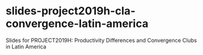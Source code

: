 # slides-project2019h-cla-convergence-latin-america
Slides for PROJECT2019H: Productivity Differences and Convergence Clubs in Latin America 
